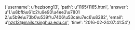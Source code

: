 {'username': u'hezisong13', 'path': u'1165/1165.html', 'answer': u'1.\u8bfb\u61c2\u6e90\u4ee3\u7801 2.\u5b9e\u73b0\u539f\u7406\u53ca\u7ec6\u8282', 'email': u'hzs13@mails.tsinghua.edu.cn', 'time': '2016-02-24:07:41:54'}